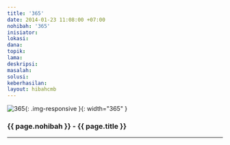 ```yaml
---
title: '365'
date: 2014-01-23 11:08:00 +07:00
nohibah: '365'
inisiator:
lokasi:
dana:
topik:
lama:
deskripsi:
masalah:
solusi:
keberhasilan:
layout: hibahcmb
---
```


![365](/static/img/hibahcmb/365.png){: .img-responsive }{: width="365" }

### {{ page.nohibah }} - {{ page.title }}

---
